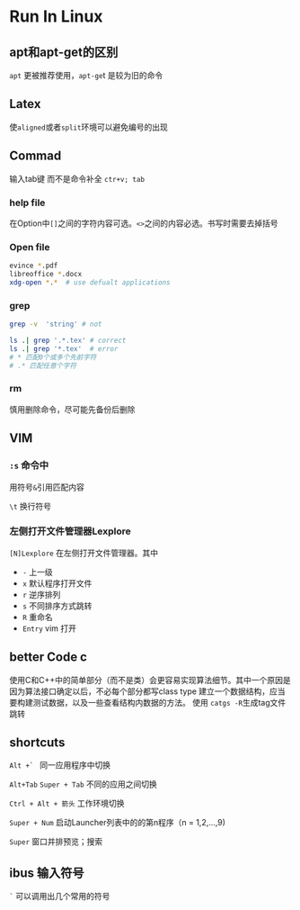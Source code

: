 
# Run In Linux
## apt和apt-get的区别
`apt` 更被推荐使用，`apt-ge`t 是较为旧的命令
## Latex
使`aligned`或者`split`环境可以避免编号的出现
## Commad
输入tab键 而不是命令补全
`ctr+v; tab`

###  help file
在Option中`[]`之间的字符内容可选。`<>`之间的内容必选。书写时需要去掉括号  
### Open file
```bash
evince *.pdf
libreoffice *.docx
xdg-open *.*  # use defualt applications
```

### grep

```bash
grep -v  'string' # not
```



```bash
ls .| grep '.*.tex' # correct
ls .| grep '*.tex'  # error
# * 匹配0个或多个先前字符
# .* 匹配任意个字符
```



### rm
慎用删除命令，尽可能先备份后删除
## VIM
### `:s` 命令中

用符号`&`引用匹配内容

`\t` 换行符号

### 左侧打开文件管理器Lexplore
`[N]Lexplore` 在左侧打开文件管理器。其中

- `-` 上一级
- `x` 默认程序打开文件
- `r`  逆序排列
-  `s` 不同排序方式跳转
-  `R` 重命名
- `Entry` vim 打开

## better Code c
使用C和C++中的简单部分（而不是类）会更容易实现算法细节。其中一个原因是因为算法接口确定以后，不必每个部分都写class type
建立一个数据结构，应当要构建测试数据，以及一些查看结构内数据的方法。
使用 `catgs -R`生成tag文件跳转
## shortcuts
```Alt +` ``` 同一应用程序中切换

`Alt+Tab` `Super + Tab` 不同的应用之间切换

`Ctrl + Alt + 箭头` 工作环境切换

`Super + Num` 启动Launcher列表中的的第n程序（n = 1,2,...,9)

`Super`  窗口并排预览；搜索

## ibus 输入符号

``` ` ``` 可以调用出几个常用的符号



